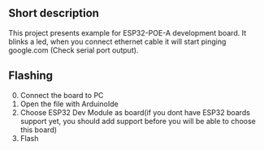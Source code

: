 <!-- Short description -->
## Short description
This project presents example for ESP32-POE-A development board. It blinks a led, when you connect ethernet cable it will start pinging google.com (Check serial port output).

## Flashing 
0. Connect the board to PC
1. Open the file with ArduinoIde
2. Choose ESP32 Dev Module as board(if you dont have ESP32 boards support yet, you should add support before you will be able to choose this board)
3. Flash
